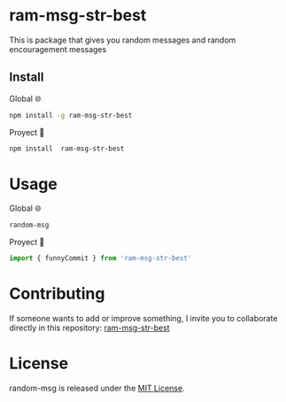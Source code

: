 # ram-msg-str-best

This is package that gives you random messages and random encouragement messages

## Install

Global 🌐

```bash
npm install -g ram-msg-str-best
```
Proyect 📁

```bash
npm install  ram-msg-str-best
```

# Usage

Global 🌐

```bash
random-msg
```
Proyect 📁
```js
import { funnyCommit } from 'ram-msg-str-best'
```

# Contributing

If someone wants to add or improve something, I invite you to collaborate directly in this repository: [ram-msg-str-best](https://github.com/GuauDev/ram-msg-str-best
)

# License

random-msg is released under the [MIT License](https://opensource.org/licenses/MIT).
